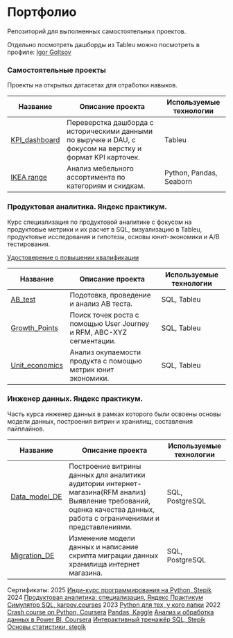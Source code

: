 # Портфолио

Репозиторий для выполненных самостоятельных проектов.

Отдельно посмотреть дашборды из Tableu можно посмотреть в профиле: [Igor Goltsov](https://public.tableau.com/app/profile/igor.goltsov/vizzes)

### Самостоятельные проекты

Проекты на открытых датасетах для отработки навыков. 

| Название | Описание проекта | Используемые технологии |
| --- | --- | --- |
|[KPI_dashboard](https://github.com/IgorGoltsov/portfolio/tree/main/KPI%20dashboard)|Переверстка дашборда с историческими данными по выручке и DAU, c фокусом на верстку и формат KPI карточек. |Tableu|
| [IKEA range](https://github.com/IgorGoltsov/portfolio/blob/main/ikea-range.ipynb) | Анализ мебельного ассортимента по категориям и скидкам. | Python, Pandas, Seaborn | 

### Продуктовая аналитика. Яндекс практикум. 

Курс специализация по продуктовой аналитике с фокусом на продуктовые метрики и их расчет в SQL, визуализацию в Tableu, продуктовые исследования и гипотезы, основы юнит-экономики и A/B тестирования.

[Удостоверение о повышении квалификации](https://github.com/IgorGoltsov/portfolio/blob/main/%D0%A3%D0%B4%D0%BE%D1%81%D1%82%D0%BE%D0%B2%D0%B5%D1%80%D0%B5%D0%BD%D0%B8%D0%B5_RU_%D0%93%D0%BE%D0%BB%D1%8C%D1%86%D0%BE%D0%B2_2024-9766-011.pdf) 


| Название | Описание проекта | Используемые технологии |
| --- | --- | --- |
| [AB_test](https://github.com/IgorGoltsov/portfolio/tree/main/AB%20test)|Подотовка, проведение и анализ AB теста. |SQL, Tableu|
| [Growth_Points](https://github.com/IgorGoltsov/portfolio/tree/main/Growth%20points)|Поиск точек роста с помощью User Journey и RFM, ABC-XYZ сегментации. |SQL, Tableu|
| [Unit_economics](https://github.com/IgorGoltsov/portfolio/tree/main/Unit%20economics)|Анализ окупаемости продукта с помощью метрик юнит экономики. |SQL, Tableu|

### Инженер данных. Яндекс практикум. 

Часть курса инженер данных в рамках которого были освоены основы модели данных, построения витрин и хранилищ, составления пайплайнов. 

| Название | Описание проекта | Используемые технологии |
| --- | --- | --- |
| [Data_model_DE](https://github.com/IgorGoltsov/portfolio/tree/main/Data_model) | Построение витрины данных для аналитики аудитории интернет-магазина(RFM анализ) Выявление требований, оценка качества данных, работа с ограничениями и представлениями.    | SQL, PostgreSQL |
| [Migration_DE](https://github.com/IgorGoltsov/portfolio/tree/main/Migration) | Изменение модели данных и написание скрипта миграции данных хранилища интернет магазина.  | SQL, PostgreSQL |

Сертификаты:
2025
[Инди-курс программирования на Python, Stepik](https://stepik.org/cert/2715673)
2024
[Продуктовая аналитика: специализация, Яндекс Практикум](https://github.com/IgorGoltsov/portfolio/blob/main/%D0%A3%D0%B4%D0%BE%D1%81%D1%82%D0%BE%D0%B2%D0%B5%D1%80%D0%B5%D0%BD%D0%B8%D0%B5_RU_%D0%93%D0%BE%D0%BB%D1%8C%D1%86%D0%BE%D0%B2_2024-9766-011.pdf)
[Симулятор SQL, karpov.courses](https://lab.karpov.courses/certificate/085e5c50-28ef-4884-aaf2-e0b16bc4c4e7/)
2023
[Python для тех, у кого лапки](https://stepik.org/cert/1948676)
2022
[Crash course on Python, Coursera](https://www.coursera.org/account/accomplishments/verify/G8S92ZD4UMAC)
[Pandas, Kaggle](https://www.kaggle.com/learn/certification/igorgoltsov/pandas)
[Анализ и обработка данных в Power BI, Coursera](https://www.coursera.org/account/accomplishments/verify/ZJKEQW6ZJ7NZ)
[Интерактивный тренажёр SQL, Stepik](https://stepik.org/cert/1692951)
[Основы статистики, stepik](https://stepik.org/cert/1592555)


